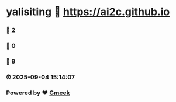 # yalisiting :link: https://ai2c.github.io 
### :page_facing_up: [2](https://ai2c.github.io/tag.html) 
### :speech_balloon: 0 
### :hibiscus: 9 
### :alarm_clock: 2025-09-04 15:14:07 
### Powered by :heart: [Gmeek](https://github.com/Meekdai/Gmeek)
